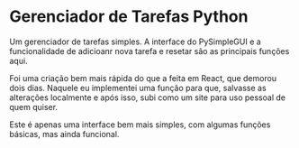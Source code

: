 # Gerenciador de Tarefas Python

Um gerenciador de tarefas simples. A interface do PySimpleGUI e a funcionalidade de adicioanr nova tarefa e resetar são as principais funções aqui.                            
  
Foi uma criação bem mais rápida do que a feita em React, que demorou dois dias. Naquele eu implementei uma função para que, salvasse as alterações localmente e após isso, subi como um site para uso pessoal de quem quiser.
 
Este é apenas uma interface bem mais simples, com algumas funções básicas, mas ainda funcional.

